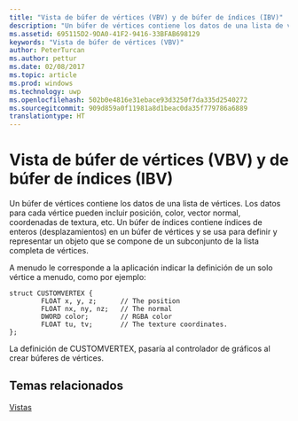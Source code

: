 ```yaml
---
title: "Vista de búfer de vértices (VBV) y de búfer de índices (IBV)"
description: "Un búfer de vértices contiene los datos de una lista de vértices."
ms.assetid: 695115D2-9DA0-41F2-9416-33BFAB698129
keywords: "Vista de búfer de vértices (VBV)"
author: PeterTurcan
ms.author: pettur
ms.date: 02/08/2017
ms.topic: article
ms.prod: windows
ms.technology: uwp
ms.openlocfilehash: 502b0e4816e31ebace93d3250f7da335d2540272
ms.sourcegitcommit: 909d859a0f11981a8d1beac0da35f779786a6889
translationtype: HT
---
```

# <a name="vertex-buffer-view-vbv-and-index-buffer-view-ibv"></a>Vista de búfer de vértices (VBV) y de búfer de índices (IBV)


Un búfer de vértices contiene los datos de una lista de vértices. Los datos para cada vértice pueden incluir posición, color, vector normal, coordenadas de textura, etc. Un búfer de índices contiene índices de enteros (desplazamientos) en un búfer de vértices y se usa para definir y representar un objeto que se compone de un subconjunto de la lista completa de vértices.

A menudo le corresponde a la aplicación indicar la definición de un solo vértice a menudo, como por ejemplo:

``` syntax
struct CUSTOMVERTEX { 
        FLOAT x, y, z;      // The position
        FLOAT nx, ny, nz;   // The normal
        DWORD color;        // RGBA color
        FLOAT tu, tv;       // The texture coordinates. 
}; 
```

La definición de CUSTOMVERTEX, pasaría al controlador de gráficos al crear búferes de vértices.

## <a name="span-idrelated-topicsspanrelated-topics"></a><span id="related-topics"></span>Temas relacionados


[Vistas](views.md)

 

 




